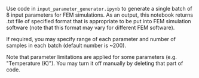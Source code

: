 Use code in `input_parameter_generator.ipynb` to generate a single batch of 8 input parameters for FEM simulations. As an output, this notebook returns .txt file of specified format that is appropriate to be put into FEM simulation software (note that this format may vary for different FEM software).

If required, you may specify range of each parameter and number of samples in each batch (default number is ~200).

Note that parameter limitations are applied for some parameters (e.g. "Temperature (K)"). You may turn it off manually by deleting that part of code.
